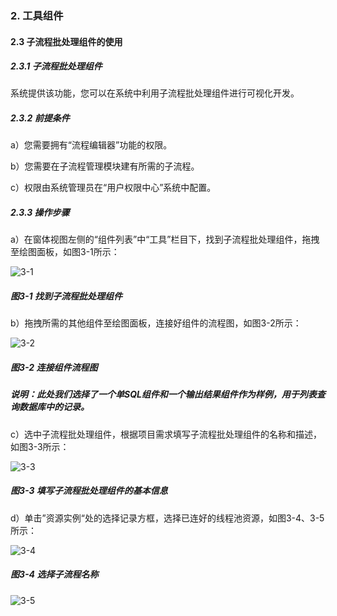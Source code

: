 ### 2. 工具组件

#### 2.3 子流程批处理组件的使用

##### 2.3.1 子流程批处理组件

系统提供该功能，您可以在系统中利用子流程批处理组件进行可视化开发。

##### 2.3.2 前提条件

a）您需要拥有“流程编辑器”功能的权限。

b）您需要在子流程管理模块建有所需的子流程。

c）权限由系统管理员在“用户权限中心”系统中配置。

##### 2.3.3 操作步骤

a）在窗体视图左侧的“组件列表”中“工具”栏目下，找到子流程批处理组件，拖拽至绘图面板，如图3-1所示：

![3-1](https://www.feisuanyz.com/fsimage/zc-image/cz_22_1_7_1.png)

##### 图3-1 找到子流程批处理组件

b）拖拽所需的其他组件至绘图面板，连接好组件的流程图，如图3-2所示：

![3-2](https://www.feisuanyz.com/fsimage/zc-image/cz_22_1_7_2.png)

##### 图3-2 连接组件流程图

##### 说明：此处我们选择了一个单SQL组件和一个输出结果组件作为样例，用于列表查询数据库中的记录。

c）选中子流程批处理组件，根据项目需求填写子流程批处理组件的名称和描述，如图3-3所示：

![3-3](https://www.feisuanyz.com/fsimage/zc-image/cz_22_1_7_3.png)

##### 图3-3 填写子流程批处理组件的基本信息

d）单击”资源实例“处的选择记录方框，选择已连好的线程池资源，如图3-4、3-5所示：

![3-4](https://www.feisuanyz.com/fsimage/zc-image/cz_22_1_7_4.png)

##### 图3-4 选择子流程名称

![3-5](https://www.feisuanyz.com/fsimage/zc-image/cz_22_1_7_5.png)
